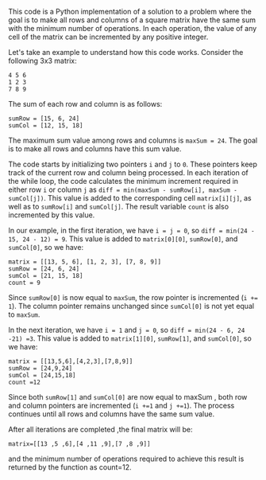 This code is a Python implementation of a solution to a problem where the goal is to make all rows and columns of a square matrix have the same sum with the minimum number of operations. In each operation, the value of any cell of the matrix can be incremented by any positive integer.

Let's take an example to understand how this code works. Consider the following 3x3 matrix:

```
4 5 6
1 2 3
7 8 9
```

The sum of each row and column is as follows:

```
sumRow = [15, 6, 24]
sumCol = [12, 15, 18]
```

The maximum sum value among rows and columns is `maxSum = 24`. The goal is to make all rows and columns have this sum value.

The code starts by initializing two pointers `i` and `j` to `0`. These pointers keep track of the current row and column being processed. In each iteration of the while loop, the code calculates the minimum increment required in either row `i` or column `j` as `diff = min(maxSum - sumRow[i], maxSum - sumCol[j])`. This value is added to the corresponding cell `matrix[i][j]`, as well as to `sumRow[i]` and `sumCol[j]`. The result variable `count` is also incremented by this value.

In our example, in the first iteration, we have `i = j = 0`, so `diff = min(24 - 15, 24 - 12) = 9`. This value is added to `matrix[0][0]`, `sumRow[0]`, and `sumCol[0]`, so we have:

```
matrix = [[13, 5, 6], [1, 2, 3], [7, 8, 9]]
sumRow = [24, 6, 24]
sumCol = [21, 15, 18]
count = 9
```

Since `sumRow[0]` is now equal to `maxSum`, the row pointer is incremented (`i += 1`). The column pointer remains unchanged since `sumCol[0]` is not yet equal to `maxSum`.

In the next iteration, we have `i = 1` and `j = 0`, so `diff = min(24 - 6, 24 -21) =3`. This value is added to `matrix[1][0]`, `sumRow[1]`, and `sumCol[0]`, so we have:

```
matrix = [[13,5,6],[4,2,3],[7,8,9]]
sumRow = [24,9,24]
sumCol = [24,15,18]
count =12
```

Since both `sumRow[1]` and `sumCol[0]` are now equal to maxSum , both row and column pointers are incremented (`i +=1` and `j +=1`). The process continues until all rows and columns have the same sum value.

After all iterations are completed ,the final matrix will be:
```
matrix=[[13 ,5 ,6],[4 ,11 ,9],[7 ,8 ,9]]
```
and the minimum number of operations required to achieve this result is returned by the function as count=12.
